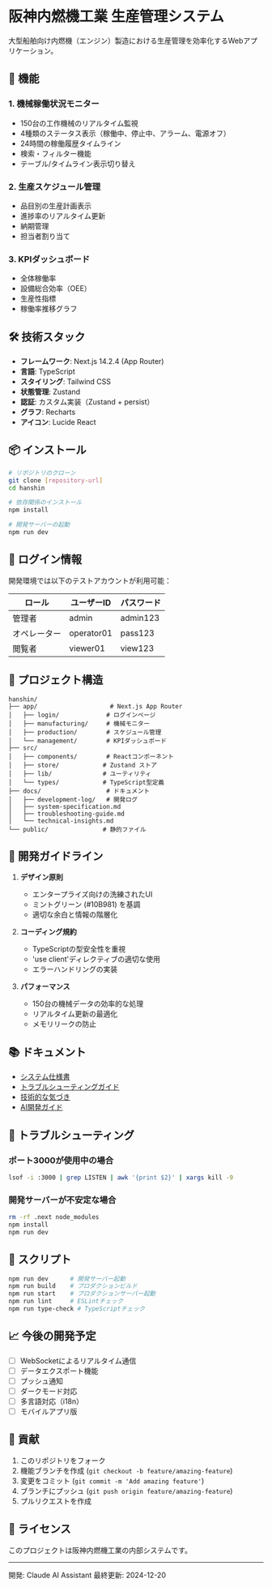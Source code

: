 # 阪神内燃機工業 生産管理システム

大型船舶向け内燃機（エンジン）製造における生産管理を効率化するWebアプリケーション。

## 🚀 機能

### 1. 機械稼働状況モニター
- 150台の工作機械のリアルタイム監視
- 4種類のステータス表示（稼働中、停止中、アラーム、電源オフ）
- 24時間の稼働履歴タイムライン
- 検索・フィルター機能
- テーブル/タイムライン表示切り替え

### 2. 生産スケジュール管理
- 品目別の生産計画表示
- 進捗率のリアルタイム更新
- 納期管理
- 担当者割り当て

### 3. KPIダッシュボード
- 全体稼働率
- 設備総合効率（OEE）
- 生産性指標
- 稼働率推移グラフ

## 🛠 技術スタック

- **フレームワーク**: Next.js 14.2.4 (App Router)
- **言語**: TypeScript
- **スタイリング**: Tailwind CSS
- **状態管理**: Zustand
- **認証**: カスタム実装（Zustand + persist）
- **グラフ**: Recharts
- **アイコン**: Lucide React

## 📦 インストール

```bash
# リポジトリのクローン
git clone [repository-url]
cd hanshin

# 依存関係のインストール
npm install

# 開発サーバーの起動
npm run dev
```

## 🔐 ログイン情報

開発環境では以下のテストアカウントが利用可能：

| ロール | ユーザーID | パスワード |
|--------|------------|------------|
| 管理者 | admin | admin123 |
| オペレーター | operator01 | pass123 |
| 閲覧者 | viewer01 | view123 |

## 📁 プロジェクト構造

```
hanshin/
├── app/                    # Next.js App Router
│   ├── login/             # ログインページ
│   ├── manufacturing/     # 機械モニター
│   ├── production/        # スケジュール管理
│   └── management/        # KPIダッシュボード
├── src/
│   ├── components/        # Reactコンポーネント
│   ├── store/            # Zustand ストア
│   ├── lib/              # ユーティリティ
│   └── types/            # TypeScript型定義
├── docs/                  # ドキュメント
│   ├── development-log/   # 開発ログ
│   ├── system-specification.md
│   ├── troubleshooting-guide.md
│   └── technical-insights.md
└── public/               # 静的ファイル
```

## 🚦 開発ガイドライン

1. **デザイン原則**
   - エンタープライズ向けの洗練されたUI
   - ミントグリーン (#10B981) を基調
   - 適切な余白と情報の階層化

2. **コーディング規約**
   - TypeScriptの型安全性を重視
   - 'use client'ディレクティブの適切な使用
   - エラーハンドリングの実装

3. **パフォーマンス**
   - 150台の機械データの効率的な処理
   - リアルタイム更新の最適化
   - メモリリークの防止

## 📚 ドキュメント

- [システム仕様書](./docs/system-specification.md)
- [トラブルシューティングガイド](./docs/troubleshooting-guide.md)
- [技術的な気づき](./docs/technical-insights.md)
- [AI開発ガイド](./CLAUDE.md)

## 🐛 トラブルシューティング

### ポート3000が使用中の場合
```bash
lsof -i :3000 | grep LISTEN | awk '{print $2}' | xargs kill -9
```

### 開発サーバーが不安定な場合
```bash
rm -rf .next node_modules
npm install
npm run dev
```

## 🔧 スクリプト

```bash
npm run dev      # 開発サーバー起動
npm run build    # プロダクションビルド
npm run start    # プロダクションサーバー起動
npm run lint     # ESLintチェック
npm run type-check # TypeScriptチェック
```

## 📈 今後の開発予定

- [ ] WebSocketによるリアルタイム通信
- [ ] データエクスポート機能
- [ ] プッシュ通知
- [ ] ダークモード対応
- [ ] 多言語対応（i18n）
- [ ] モバイルアプリ版

## 🤝 貢献

1. このリポジトリをフォーク
2. 機能ブランチを作成 (`git checkout -b feature/amazing-feature`)
3. 変更をコミット (`git commit -m 'Add amazing feature'`)
4. ブランチにプッシュ (`git push origin feature/amazing-feature`)
5. プルリクエストを作成

## 📄 ライセンス

このプロジェクトは阪神内燃機工業の内部システムです。

---

開発: Claude AI Assistant
最終更新: 2024-12-20